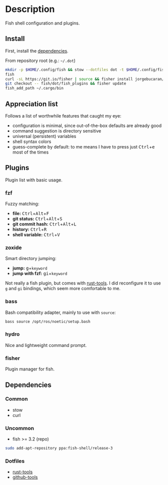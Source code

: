 <!-- vim: set colorcolumn=80: -->

# Description

Fish shell configuration and plugins.

## Install

First, install the [dependencies](#dependencies).

From repository root (e.g.: `~/.dot`)

```bash
mkdir -p $HOME/.config/fish && stow --dotfiles dot -t $HOME/.config/fish -d fish/
fish
curl -sL https://git.io/fisher | source && fisher install jorgebucaran/fisher
git checkout -- fish/dot/fish_plugins && fisher update
fish_add_path ~/.cargo/bin
```

## Appreciation list

Follows a list of worthwhile features that caught my eye:

- configuration is minimal, since out-of-the-box defaults are already good
- command suggestion is directory sensitive
- universal (persistent) variables
- shell syntax colors
- guess-complete by default: to me means I have to press just
    <kbd>Ctrl</kbd>+<kbd>e</kbd> most of the times

## Plugins

Plugin list with basic usage.

### fzf

Fuzzy matching:

- **file:** <kbd>Ctrl</kbd>+<kbd>Alt</kbd>+<kbd>F</kbd>
- **git status:** <kbd>Ctrl</kbd>+<kbd>Alt</kbd>+<kbd>S</kbd>
- **git commit hash:** <kbd>Ctrl</kbd>+<kbd>Alt</kbd>+<kbd>L</kbd>
- **history:** <kbd>Ctrl</kbd>+<kbd>R</kbd>
- **shell variable:** <kbd>Ctrl</kbd>+<kbd>V</kbd>

### zoxide

Smart directory jumping:

- **jump:** <kbd>g</kbd>+`keyword`
- **jump with fzf:** <kbd>gi</kbd>+`keyword`

Not really a fish plugin, but comes with [rust-tools](../rust-tools/README.md).
I did reconfigure it to use `g` and `gi` bindings, which seem more
comfortable to me.

### bass

Bash compatibility adapter, mainly to use with `source`:

```bash
bass source /opt/ros/noetic/setup.bash
```

### hydro

Nice and lightweight command prompt.

### fisher

Plugin manager for fish.

## Dependencies

### Common

- stow
- curl

### Uncommon

- fish >= 3.2 (repo)

```bash
sudo add-apt-repository ppa:fish-shell/release-3
```

### Dotfiles

- [rust-tools](../rust-tools/README.md)
- [github-tools](../github-tools/README.md)

